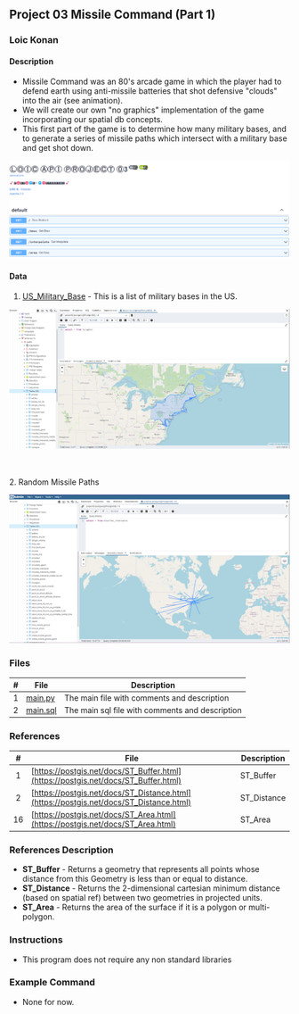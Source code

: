## Project 03  Missile Command (Part 1)

### Loic Konan

#### Description

- Missile Command was an 80's arcade game in which the player had to defend earth using anti-missile batteries that shot defensive "clouds" into the air (see animation).
- We will create our own "no graphics" implementation of the game incorporating our spatial db concepts.
- This first part of the game is to determine how many military bases, and to generate a series of missile paths which intersect with a military base and get shot down.

<img src="pic.png">

#### Data

1. [US_Military_Base](US_Military_Bases) - This is a list of military bases in the US.

<img src="pic1.png">

<br><br>
2. Random Missile Paths

<img src="pic2.png">

### Files

|   #   | File                 | Description                                     |
| :---: | -------------------- | ----------------------------------------------- |
|   1   | [main.py](main.py)   | The main file with comments and description     |
|   2   | [main.sql](main.sql) | The main sql file with comments and description |

### References

|   #   | File                                                                                   | Description |
| :---: | -------------------------------------------------------------------------------------- | ----------- |
|   1   | [https://postgis.net/docs/ST_Buffer.html](https://postgis.net/docs/ST_Buffer.html)     | ST_Buffer   |
|   2   | [https://postgis.net/docs/ST_Distance.html](https://postgis.net/docs/ST_Distance.html) | ST_Distance |
|  16   | [https://postgis.net/docs/ST_Area.html](https://postgis.net/docs/ST_Area.html)         | ST_Area     |

### References Description

- **ST_Buffer** - Returns a geometry that represents all points whose distance from this Geometry is less than or equal to distance.
- **ST_Distance** - Returns the 2-dimensional cartesian minimum distance (based on spatial ref) between two geometries in projected units.
- **ST_Area** - Returns the area of the surface if it is a polygon or multi-polygon.

### Instructions

- This program does not require any non standard libraries

### Example Command

- None for now.
